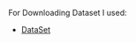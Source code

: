 For Downloading Dataset I used:
- [DataSet](https://www.kaggle.com/lividsu/amazon-search-terms-us-2021-jul)